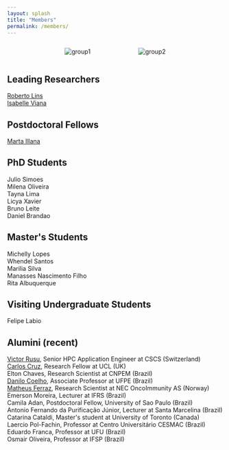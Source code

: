 ```yaml
---
layout: splash
title: "Members"
permalink: /members/
---
```


<div style="display: flex; justify-content: center; gap: 2rem; flex-wrap: wrap;">

  <figure style="text-align: center;">
    <img src="{{ '/images/group1.png' | relative_url }}" alt="group1" style="max-width: 350px; height: auto;" />
  </figure>

  <figure style="text-align: center;">
    <img src="{{ '/images/group3.jpeg' | relative_url }}" alt="group2" style="max-width: 350px; height: auto;" />
  </figure>

</div>

## Leading Researchers

[Roberto Lins](https://rlinslab.github.io/resume/)  
[Isabelle Viana](https://orcid.org/0000-0003-4648-6635)  

## Postdoctoral Fellows

[Marta Illana](https://orcid.org/0000-0003-3659-478X)  

## PhD Students

Julio Simoes  
Milena Oliveira  
Tayna Lima  
Licya Xavier  
Bruno Leite  
Daniel Brandao

## Master's Students

Michelly Lopes  
Whendel Santos  
Marilia Silva  
Manasses Nascimento Filho  
Rita Albuquerque

## Visiting Undergraduate Students

Felipe Labio

## Alumini (recent)

[Victor Rusu](https://www.cscs.ch/publications/stories/2020/meet-the-staff-victor-holanda-rusu), Senior HPC Application Engineer at CSCS (Switzerland)  
[Carlos Cruz](https://profiles.ucl.ac.uk/97203-carlos-henrique-bezerra-da-cruz/about), Research Fellow at UCL (UK)  
Elton Chaves, Research Scientist at CNPEM (Brazil)  
[Danilo Coelho](https://sigaa.ufpe.br/sigaa/public/docente/portal.jsf?siape=3382657), Associate Professor at UFPE (Brazil)  
[Matheus Ferraz](https://matheusferraz.owlstown.net/), Research Scientist at NEC OncoImmunity AS (Norway)  
Emerson Moreira, Lecturer at IFRS (Brazil)  
Camila Adan, Postdoctoral Fellow, University of Sao Paulo (Brazil)  
Antonio Fernando da Purificação Júnior, Lecturer at Santa Marcelina (Brazil)  
Catarina Cataldi, Master's student at University of Toronto (Canada)  
Laercio Pol-Fachin, Professor at Centro Universitário CESMAC (Brazil)  
Eduardo Franca, Professor at UFU (Brazil)  
Osmair Oliveira, Professor at IFSP (Brazil)  

  
